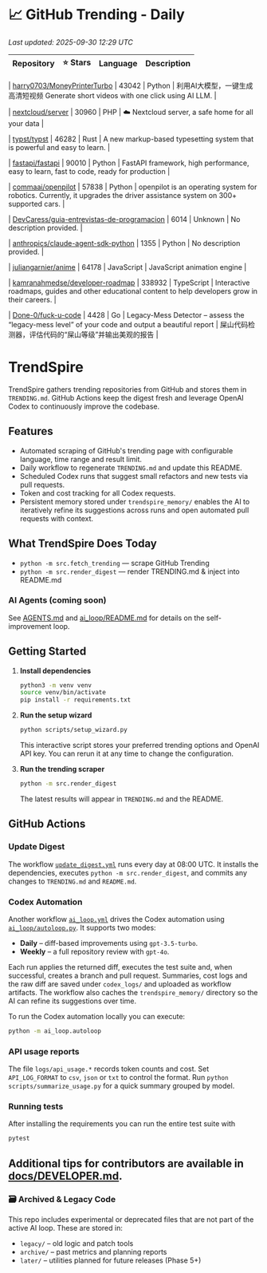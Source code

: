 <!-- TRENDING_START -->
# 📈 GitHub Trending - Daily

_Last updated: 2025-09-30 12:29 UTC_

| Repository | ⭐ Stars | Language | Description |
|------------|--------:|----------|-------------|

| [harry0703/MoneyPrinterTurbo](https://github.com/harry0703/MoneyPrinterTurbo) | 43042 | Python | 利用AI大模型，一键生成高清短视频 Generate short videos with one click using AI LLM. |

| [nextcloud/server](https://github.com/nextcloud/server) | 30960 | PHP | ☁️ Nextcloud server, a safe home for all your data |

| [typst/typst](https://github.com/typst/typst) | 46282 | Rust | A new markup-based typesetting system that is powerful and easy to learn. |

| [fastapi/fastapi](https://github.com/fastapi/fastapi) | 90010 | Python | FastAPI framework, high performance, easy to learn, fast to code, ready for production |

| [commaai/openpilot](https://github.com/commaai/openpilot) | 57838 | Python | openpilot is an operating system for robotics. Currently, it upgrades the driver assistance system on 300+ supported cars. |

| [DevCaress/guia-entrevistas-de-programacion](https://github.com/DevCaress/guia-entrevistas-de-programacion) | 6014 | Unknown | No description provided. |

| [anthropics/claude-agent-sdk-python](https://github.com/anthropics/claude-agent-sdk-python) | 1355 | Python | No description provided. |

| [juliangarnier/anime](https://github.com/juliangarnier/anime) | 64178 | JavaScript | JavaScript animation engine |

| [kamranahmedse/developer-roadmap](https://github.com/kamranahmedse/developer-roadmap) | 338932 | TypeScript | Interactive roadmaps, guides and other educational content to help developers grow in their careers. |

| [Done-0/fuck-u-code](https://github.com/Done-0/fuck-u-code) | 4428 | Go | Legacy-Mess Detector – assess the “legacy-mess level” of your code and output a beautiful report | 屎山代码检测器，评估代码的“屎山等级”并输出美观的报告 |
<!-- TRENDING_END -->

# TrendSpire

TrendSpire gathers trending repositories from GitHub and stores them in `TRENDING.md`. GitHub Actions keep the digest fresh and leverage OpenAI Codex to continuously improve the codebase.

## Features

- Automated scraping of GitHub's trending page with configurable language, time range and result limit.
- Daily workflow to regenerate `TRENDING.md` and update this README.
- Scheduled Codex runs that suggest small refactors and new tests via pull requests.
- Token and cost tracking for all Codex requests.
- Persistent memory stored under `trendspire_memory/` enables the AI to
  iteratively refine its suggestions across runs and open automated pull
  requests with context.

## What TrendSpire Does Today

- `python -m src.fetch_trending` — scrape GitHub Trending
- `python -m src.render_digest` — render TRENDING.md & inject into README.md

### AI Agents (coming soon)
See [AGENTS.md](./AGENTS.md) and [ai_loop/README.md](./ai_loop/README.md) for details on the self-improvement loop.

## Getting Started

1. **Install dependencies**
   ```bash
   python3 -m venv venv
   source venv/bin/activate
   pip install -r requirements.txt
   ```

2. **Run the setup wizard**
   ```bash
   python scripts/setup_wizard.py
   ```
   This interactive script stores your preferred trending options and OpenAI API key.
   You can rerun it at any time to change the configuration.

3. **Run the trending scraper**
   ```bash
   python -m src.render_digest
   ```
   The latest results will appear in `TRENDING.md` and the README.


## GitHub Actions

### Update Digest

The workflow [`update_digest.yml`](.github/workflows/update_digest.yml) runs every day at 08:00 UTC. It installs the dependencies, executes `python -m src.render_digest`, and commits any changes to `TRENDING.md` and `README.md`.

### Codex Automation

Another workflow [`ai_loop.yml`](.github/workflows/ai_loop.yml) drives the Codex automation using [`ai_loop/autoloop.py`](ai_loop/autoloop.py). It supports two modes:

- **Daily** – diff-based improvements using `gpt-3.5-turbo`.
- **Weekly** – a full repository review with `gpt-4o`.

Each run applies the returned diff, executes the test suite and, when successful, creates a branch and pull request. Summaries, cost logs and the raw diff are saved under `codex_logs/` and uploaded as workflow artifacts. The workflow also caches the `trendspire_memory/` directory so the AI can refine its suggestions over time.

To run the Codex automation locally you can execute:

```bash
python -m ai_loop.autoloop
```

### API usage reports

The file `logs/api_usage.*` records token counts and cost. Set `API_LOG_FORMAT`
to `csv`, `json` or `txt` to control the format. Run `python
scripts/summarize_usage.py` for a quick summary grouped by model.

### Running tests

After installing the requirements you can run the entire test suite with

```bash
pytest
```

Additional tips for contributors are available in
[docs/DEVELOPER.md](docs/DEVELOPER.md).
---

### 🗃 Archived & Legacy Code

This repo includes experimental or deprecated files that are not part of the active AI loop. These are stored in:

- `legacy/` – old logic and patch tools
- `archive/` – past metrics and planning reports
- `later/` – utilities planned for future releases (Phase 5+)
